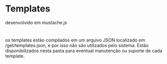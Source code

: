 # Templates

desenvolvido em mustache.js
#

os templates estão compilados em um arquivo JSON localizado em /get/templates.json, e por isso não são utilizados pelo sistema.
Estão disponibilizados nesta pasta para eventual manutenção ou suporte de cada template.